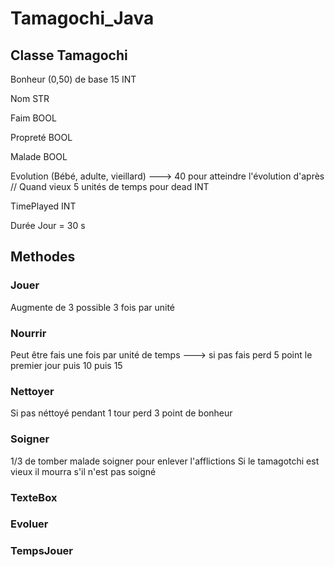 # Tamagochi_Java

## Classe Tamagochi 

Bonheur (0,50) de base 15 INT

Nom STR 

Faim BOOL 

Propreté BOOL

Malade BOOL

Evolution (Bébé, adulte, vieillard) ---> 40 pour atteindre l'évolution d'après // Quand vieux 5 unités de temps pour dead INT 

TimePlayed INT 

Durée Jour = 30 s


## Methodes

### Jouer

Augmente de 3 possible 3 fois par unité

### Nourrir

Peut être fais une fois par unité de temps ---> si pas fais perd 5 point le premier jour puis 10 puis 15 
 
### Nettoyer 

Si pas néttoyé pendant 1 tour perd 3 point de bonheur 

### Soigner 

1/3 de tomber malade soigner pour enlever l'afflictions
Si le tamagotchi est vieux il mourra s'il n'est pas soigné 


### TexteBox

### Evoluer 

### TempsJouer